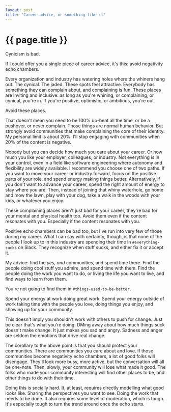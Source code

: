 ```yaml
---
layout: post
title: "Career advice, or something like it"
---
```


{{ page.title }}
================

<p class="meta">Cynicism is bad.</p>

If I could offer you a single piece of career advice, it's this: avoid negativity echo chambers.

Every organization and industry has watering holes where the whiners hang out. The cynical. The jaded. These spots feel attractive. Everybody has something they can complain about, and complaining is fun. These places are inviting and inclusive: as long as you're whining, or complaining, or cynical, you're in. If you're positive, optimistic, or ambitious, you're out.

Avoid these places.

That doesn't mean you need to be 100% up-beat all the time, or be a pushover, or never complain. Those things are normal human behavior. But strongly avoid communities that make complaining the core of their identity. My personal limit is about 20%. I'll stop engaging with communities when 20% of the content is negative.

Nobody but you can decide how much you care about your career. Or how much you like your employer, colleagues, or industry. Not everything is in your control, even in a field like software engineering where autonomy and flexibility are widely available. I recommend you choose one of two paths. If you want to move your career or industry forward, focus on the positive parts of your role, and spend energy making things better. Alternatively, if you don't want to advance your career, spend the right amount of energy to stay where you are. Then, instead of joining that whiny waterhole, go home and mow the lawn, play with your dog, take a walk in the woods with your kids, or whatever you enjoy.

These complaining places aren't just bad for your career, they're bad for your mental and physical health too. Avoid them even if the content resonates with you. Especially if the content resonates with you.

Positive echo chambers can be bad too, but I've run into very few of those during my career. What I can say with certainty, though, is that none of the people I look up to in this industry are spending their time in `#everything-sucks` on Slack. They recognize when stuff sucks, and either fix it or accept it.

My advice: find the *yes, and* communities, and spend time there. Find the people doing cool stuff you admire, and spend time with them. Find the people doing the work you want to do, or living the life you want to live, and find ways to learn from them.

You're not going to find them in `#things-used-to-be-better`.

Spend your energy at work doing great work. Spend your energy outside of work taking time with the people you love, doing things you enjoy, and showing up for your community.

This doesn't imply you shouldn't work with others to push for change. Just be clear that's what you're doing. DMing away about how much things suck doesn't make change. It just makes you sad and angry. Sadness and anger are seldom the emotions that drive real change.

The corollary to the above point is that you should protect your communities. There are communities you care about and love. If those communities become negativity echo chambers, a lot of good folks will disengage. They'll look more busy, more active, but the conversation will all be one-note. Then, slowly, your community will lose what made it good. The folks who made your community interesting will find other places to be, and other things to do with their time.

Doing this is socially hard. It, at least, requires directly modelling what good looks like. Sharing the perspectives you want to see. Doing the work that needs to be done. It also requires some level of moderation, which is tough. It's especially tough to turn the trend around once the echo starts.

